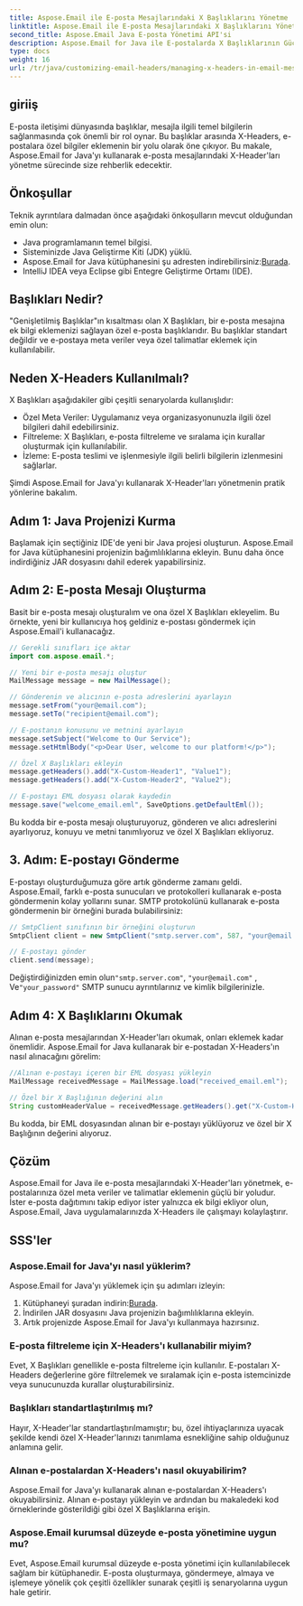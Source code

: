```yaml
---
title: Aspose.Email ile E-posta Mesajlarındaki X Başlıklarını Yönetme
linktitle: Aspose.Email ile E-posta Mesajlarındaki X Başlıklarını Yönetme
second_title: Aspose.Email Java E-posta Yönetimi API'si
description: Aspose.Email for Java ile E-postalarda X Başlıklarının Gücünün Kilidini Açın. Özel Meta Verileri Yönetmeyi ve E-posta İşlemeyi Geliştirmeyi öğrenin.
type: docs
weight: 16
url: /tr/java/customizing-email-headers/managing-x-headers-in-email-messages/
---
```


## giriiş

E-posta iletişimi dünyasında başlıklar, mesajla ilgili temel bilgilerin sağlanmasında çok önemli bir rol oynar. Bu başlıklar arasında X-Headers, e-postalara özel bilgiler eklemenin bir yolu olarak öne çıkıyor. Bu makale, Aspose.Email for Java'yı kullanarak e-posta mesajlarındaki X-Header'ları yönetme sürecinde size rehberlik edecektir.

## Önkoşullar

Teknik ayrıntılara dalmadan önce aşağıdaki önkoşulların mevcut olduğundan emin olun:

- Java programlamanın temel bilgisi.
- Sisteminizde Java Geliştirme Kiti (JDK) yüklü.
-  Aspose.Email for Java kütüphanesini şu adresten indirebilirsiniz:[Burada](https://releases.aspose.com/email/java/).
- IntelliJ IDEA veya Eclipse gibi Entegre Geliştirme Ortamı (IDE).

## Başlıkları Nedir?

"Genişletilmiş Başlıklar"ın kısaltması olan X Başlıkları, bir e-posta mesajına ek bilgi eklemenizi sağlayan özel e-posta başlıklarıdır. Bu başlıklar standart değildir ve e-postaya meta veriler veya özel talimatlar eklemek için kullanılabilir.

## Neden X-Headers Kullanılmalı?

X Başlıkları aşağıdakiler gibi çeşitli senaryolarda kullanışlıdır:

- Özel Meta Veriler: Uygulamanız veya organizasyonunuzla ilgili özel bilgileri dahil edebilirsiniz.
- Filtreleme: X Başlıkları, e-posta filtreleme ve sıralama için kurallar oluşturmak için kullanılabilir.
- İzleme: E-posta teslimi ve işlenmesiyle ilgili belirli bilgilerin izlenmesini sağlarlar.

Şimdi Aspose.Email for Java'yı kullanarak X-Header'ları yönetmenin pratik yönlerine bakalım.

## Adım 1: Java Projenizi Kurma

Başlamak için seçtiğiniz IDE'de yeni bir Java projesi oluşturun. Aspose.Email for Java kütüphanesini projenizin bağımlılıklarına ekleyin. Bunu daha önce indirdiğiniz JAR dosyasını dahil ederek yapabilirsiniz.

## Adım 2: E-posta Mesajı Oluşturma

Basit bir e-posta mesajı oluşturalım ve ona özel X Başlıkları ekleyelim. Bu örnekte, yeni bir kullanıcıya hoş geldiniz e-postası göndermek için Aspose.Email'i kullanacağız.

```java
// Gerekli sınıfları içe aktar
import com.aspose.email.*;

// Yeni bir e-posta mesajı oluştur
MailMessage message = new MailMessage();

// Gönderenin ve alıcının e-posta adreslerini ayarlayın
message.setFrom("your@email.com");
message.setTo("recipient@email.com");

// E-postanın konusunu ve metnini ayarlayın
message.setSubject("Welcome to Our Service");
message.setHtmlBody("<p>Dear User, welcome to our platform!</p>");

// Özel X Başlıkları ekleyin
message.getHeaders().add("X-Custom-Header1", "Value1");
message.getHeaders().add("X-Custom-Header2", "Value2");

// E-postayı EML dosyası olarak kaydedin
message.save("welcome_email.eml", SaveOptions.getDefaultEml());
```

Bu kodda bir e-posta mesajı oluşturuyoruz, gönderen ve alıcı adreslerini ayarlıyoruz, konuyu ve metni tanımlıyoruz ve özel X Başlıkları ekliyoruz.

## 3. Adım: E-postayı Gönderme

E-postayı oluşturduğumuza göre artık gönderme zamanı geldi. Aspose.Email, farklı e-posta sunucuları ve protokolleri kullanarak e-posta göndermenin kolay yollarını sunar. SMTP protokolünü kullanarak e-posta göndermenin bir örneğini burada bulabilirsiniz:

```java
// SmtpClient sınıfının bir örneğini oluşturun
SmtpClient client = new SmtpClient("smtp.server.com", 587, "your@email.com", "your_password");

// E-postayı gönder
client.send(message);
```

 Değiştirdiğinizden emin olun`"smtp.server.com"`, `"your@email.com"` , Ve`"your_password"` SMTP sunucu ayrıntılarınız ve kimlik bilgilerinizle.

## Adım 4: X Başlıklarını Okumak

Alınan e-posta mesajlarından X-Header'ları okumak, onları eklemek kadar önemlidir. Aspose.Email for Java kullanarak bir e-postadan X-Headers'ın nasıl alınacağını görelim:

```java
//Alınan e-postayı içeren bir EML dosyası yükleyin
MailMessage receivedMessage = MailMessage.load("received_email.eml");

// Özel bir X Başlığının değerini alın
String customHeaderValue = receivedMessage.getHeaders().get("X-Custom-Header1");
```

Bu kodda, bir EML dosyasından alınan bir e-postayı yüklüyoruz ve özel bir X Başlığının değerini alıyoruz.

## Çözüm

Aspose.Email for Java ile e-posta mesajlarındaki X-Header'ları yönetmek, e-postalarınıza özel meta veriler ve talimatlar eklemenin güçlü bir yoludur. İster e-posta dağıtımını takip ediyor ister yalnızca ek bilgi ekliyor olun, Aspose.Email, Java uygulamalarınızda X-Headers ile çalışmayı kolaylaştırır.

## SSS'ler

### Aspose.Email for Java'yı nasıl yüklerim?

Aspose.Email for Java'yı yüklemek için şu adımları izleyin:
1.  Kütüphaneyi şuradan indirin:[Burada](https://releases.aspose.com/email/java/).
2. İndirilen JAR dosyasını Java projenizin bağımlılıklarına ekleyin.
3. Artık projenizde Aspose.Email for Java'yı kullanmaya hazırsınız.

### E-posta filtreleme için X-Headers'ı kullanabilir miyim?

Evet, X Başlıkları genellikle e-posta filtreleme için kullanılır. E-postaları X-Headers değerlerine göre filtrelemek ve sıralamak için e-posta istemcinizde veya sunucunuzda kurallar oluşturabilirsiniz.

### Başlıkları standartlaştırılmış mı?

Hayır, X-Header'lar standartlaştırılmamıştır; bu, özel ihtiyaçlarınıza uyacak şekilde kendi özel X-Header'larınızı tanımlama esnekliğine sahip olduğunuz anlamına gelir.

### Alınan e-postalardan X-Headers'ı nasıl okuyabilirim?

Aspose.Email for Java'yı kullanarak alınan e-postalardan X-Headers'ı okuyabilirsiniz. Alınan e-postayı yükleyin ve ardından bu makaledeki kod örneklerinde gösterildiği gibi özel X Başlıklarına erişin.

### Aspose.Email kurumsal düzeyde e-posta yönetimine uygun mu?

Evet, Aspose.Email kurumsal düzeyde e-posta yönetimi için kullanılabilecek sağlam bir kütüphanedir. E-posta oluşturmaya, göndermeye, almaya ve işlemeye yönelik çok çeşitli özellikler sunarak çeşitli iş senaryolarına uygun hale getirir.